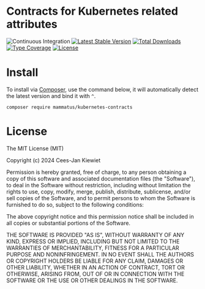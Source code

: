 # Contracts for Kubernetes related attributes

![Continuous Integration](https://github.com/mammatusphp/kubernetes-contracts/workflows/Continuous%20Integration/badge.svg)
[![Latest Stable Version](https://poser.pugx.org/mammatus/kubernetes-contracts/v/stable.png)](https://packagist.org/packages/mammatus/kubernetes-contracts)
[![Total Downloads](https://poser.pugx.org/mammatus/kubernetes-contracts/downloads.png)](https://packagist.org/packages/mammatus/kubernetes-contracts/stats)
[![Type Coverage](https://shepherd.dev/github/mammatusphp/kubernetes-contracts/coverage.svg)](https://shepherd.dev/github/mammatusphp/kubernetes-contracts)
[![License](https://poser.pugx.org/mammatus/kubernetes-contracts/license.png)](https://packagist.org/packages/mammatus/kubernetes-contracts)

# Install

To install via [Composer](http://getcomposer.org/), use the command below, it will automatically detect the latest version and bind it with `^`.

```
composer require mammatus/kubernetes-contracts
```

# License

The MIT License (MIT)

Copyright (c) 2024 Cees-Jan Kiewiet

Permission is hereby granted, free of charge, to any person obtaining a copy
of this software and associated documentation files (the "Software"), to deal
in the Software without restriction, including without limitation the rights
to use, copy, modify, merge, publish, distribute, sublicense, and/or sell
copies of the Software, and to permit persons to whom the Software is
furnished to do so, subject to the following conditions:

The above copyright notice and this permission notice shall be included in all
copies or substantial portions of the Software.

THE SOFTWARE IS PROVIDED "AS IS", WITHOUT WARRANTY OF ANY KIND, EXPRESS OR
IMPLIED, INCLUDING BUT NOT LIMITED TO THE WARRANTIES OF MERCHANTABILITY,
FITNESS FOR A PARTICULAR PURPOSE AND NONINFRINGEMENT. IN NO EVENT SHALL THE
AUTHORS OR COPYRIGHT HOLDERS BE LIABLE FOR ANY CLAIM, DAMAGES OR OTHER
LIABILITY, WHETHER IN AN ACTION OF CONTRACT, TORT OR OTHERWISE, ARISING FROM,
OUT OF OR IN CONNECTION WITH THE SOFTWARE OR THE USE OR OTHER DEALINGS IN THE
SOFTWARE.
